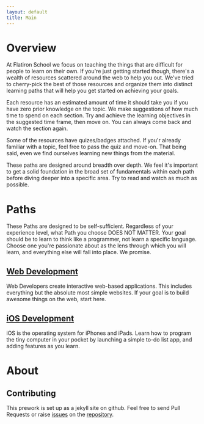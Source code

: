 ```yaml
---
layout: default
title: Main
---
```


# Overview

At Flatiron School we focus on teaching the things that are difficult for
people to learn on their own. If you're just getting started though, there's a
wealth of resources scattered around the web to help you out. We've tried to
cherry-pick the best of those resources and organize them into distinct
learning paths that will help you get started on achieving your goals.

Each resource has an estimated amount of time it should take you if you have
zero prior knowledge on the topic. We make suggestions of how much time to
spend on each section. Try and achieve the learning objectives in the suggested
time frame, then move on. You can always come back and watch the section again.

Some of the resources have quizes/badges attached. If you'r already familiar
with a topic, feel free to pass the quiz and move-on. That being said, even we
find ourselves learning new things from the material. 

These paths are designed around breadth over depth. We feel it's important to
get a solid foundation in the broad set of fundamentals within each path before
diving deeper into a specific area. Try to read and watch as much as possible.

# Paths

These Paths are designed to be self-sufficient. Regardless of your experience level, what Path you choose DOES NOT MATTER. Your goal should be to learn to think like a programmer, not learn a specific language. Choose one you're passionate about as the lens through which you will learn, and everything else will fall into place. We promise.

## [Web Development](web-development "Web Development Path Link")

Web Developers create interactive web-based applications. This includes everything but the absolute most simple websites. If your goal is to build awesome things on the web, start here.

## [iOS Development](iOS-development "iOS Development Path Link")

iOS is the operating system for iPhones and iPads. Learn how to program the
tiny computer in your pocket by launching a simple to-do list app, and adding features as you learn.


# About

## Contributing

This prework is set up as a jekyll site on github. Feel free to send Pull
Requests or raise
[issues](https://github.com/flatiron-school/prework.flatironschool.com/issues)
on the
[repository](https://github.com/flatiron-school/prework.flatironschool.com).
